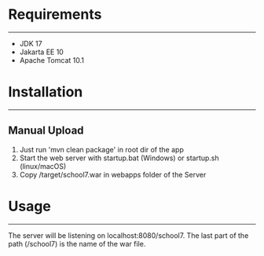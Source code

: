 # **Requirements**

---

- JDK 17
- Jakarta EE 10
- Apache Tomcat 10.1

# **Installation**

---

## **Manual Upload**

1. Just run 'mvn clean package' in root dir of the app
2. Start the web server with startup.bat (Windows) or startup.sh (linux/macOS) 
3. Copy /target/school7.war in webapps folder of the Server

# **Usage**

---
The server will be listening on localhost:8080/school7. The last part of the path (/school7) is the name of the war file.